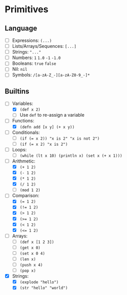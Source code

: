 # Primitives

## Language

- [ ] Expressions: `(...)`
- [ ] Lists/Arrays/Sequences: `[...]`
- [ ] Strings: `"..."`
- [ ] Numbers: `1` `1.0` `-1` `-1.0`
- [ ] Booleans: `true` `false`
- [ ] Nil: `nil`
- [ ] Symbols: `/[a-zA-Z_-][a-zA-Z0-9_-]*`

## Builtins

- [ ] Variables:
  - [x] `(def x 2)`
  - [ ] Use `def` to re-assign a variable
- [ ] Functions:
  - [x] `(defn add [x y] (+ x y))`
- [ ] Conditionals:
  - [ ] `(if (= x 2)) "x is 2" "x is not 2")`
  - [ ] `(if (= x 2) "x is 2")`
- [ ] Loops:
  - [ ] `(while (lt x 10) (println x) (set x (+ x 1)))`

- [ ] Arithmetic:
  - [x] `(+ 1 2)`
  - [x] `(- 1 2)`
  - [x] `(* 1 2)`
  - [x] `(/ 1 2)`
  - [ ] `(mod 1 2)`
- [ ] Comparison:
  - [x] `(= 1 2)`
  - [x] `(!= 1 2)`
  - [x] `(> 1 2)`
  - [x] `(>= 1 2)`
  - [x] `(< 1 2)`
  - [x] `(<= 1 2)`
- [ ] Arrays:
  - [ ] `(def x [1 2 3])`
  - [ ] `(get x 0)`
  - [ ] `(set x 0 4)`
  - [ ] `(len x)`
  - [ ] `(push x 4)`
  - [ ] `(pop x)`
- [x] Strings:
  - [x] `(explode "hello")`
  - [x] `(str "hello" "world")`